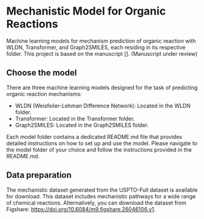 # Mechanistic Model for Organic Reactions
Machine learning models for mechanism prediction of organic reaction with WLDN, Transformer, and Graph2SMILES, each residing in its respective folder.
This project is based on the manuscript []. (Manuscript under review)

## Choose the model
There are three machine learning models designed for the task of predicting organic reaction mechanisms: 
- WLDN (Weisfeiler-Lehman Difference Network): Located in the WLDN folder.
- Transformer: Located in the Transformer folder.
- Graph2SMILES: Located in the Graph2SMILES folder.

Each model folder contains a dedicated README.md file that provides detailed instructions on how to set up and use the model. Please navigate to the model folder of your choice and follow the instructions provided in the README.md.

## Data preparation
The mechanistic dataset generated from the USPTO-Full dataset is available for download. This dataset includes mechanistic pathways for a wide range of chemical reactions.
Alternatively, you can download the dataset from Figshare: https://doi.org/10.6084/m9.figshare.26046106.v1. 


